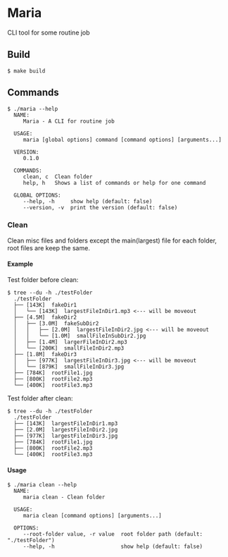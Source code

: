 # Maria

CLI tool for some routine job

## Build

```
$ make build
```

## Commands

```
$ ./maria --help
  NAME:
     Maria - A CLI for routine job
  
  USAGE:
     maria [global options] command [command options] [arguments...]
  
  VERSION:
     0.1.0
  
  COMMANDS:
     clean, c  Clean folder
     help, h   Shows a list of commands or help for one command
  
  GLOBAL OPTIONS:
     --help, -h     show help (default: false)
     --version, -v  print the version (default: false)
```

### Clean

Clean misc files and folders except the main(largest) file for each folder, root files are keep the same.

#### Example

Test folder before clean: 

```
$ tree --du -h ./testFolder
  ./testFolder
  ├── [143K]  fakeDir1
  │   └── [143K]  largestFileInDir1.mp3 <--- will be moveout
  ├── [4.5M]  fakeDir2
  │   ├── [3.0M]  fakeSubDir2
  │   │   ├── [2.0M]  largestFileInDir2.jpg <--- will be moveout
  │   │   └── [1.0M]  smallFileInSubDir2.jpg
  │   ├── [1.4M]  largerFileInDir2.mp3
  │   └── [200K]  smallFileInDir2.mp3
  ├── [1.8M]  fakeDir3
  │   ├── [977K]  largestFileInDir3.jpg <--- will be moveout
  │   └── [879K]  smallFileInDir3.jpg
  ├── [784K]  rootFile1.jpg
  ├── [800K]  rootFile2.mp3
  └── [400K]  rootFile3.mp3
```

Test folder after clean:

```
$ tree --du -h ./testFolder
  ./testFolder
  ├── [143K]  largestFileInDir1.mp3
  ├── [2.0M]  largestFileInDir2.jpg
  ├── [977K]  largestFileInDir3.jpg
  ├── [784K]  rootFile1.jpg
  ├── [800K]  rootFile2.mp3
  └── [400K]  rootFile3.mp3
```

#### Usage

```
$ ./maria clean --help
  NAME:
     maria clean - Clean folder
  
  USAGE:
     maria clean [command options] [arguments...]
  
  OPTIONS:
     --root-folder value, -r value  root folder path (default: "./testFolder")
     --help, -h                     show help (default: false)
```